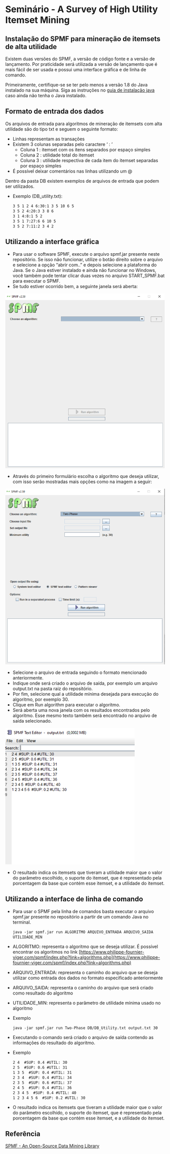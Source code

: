 # Seminário - A Survey of High Utility Itemset Mining

## Instalação do SPMF para mineração de itemsets de alta utilidade

Existem duas versões do SPMF, a versão de código fonte e a versão de lançamento. Por praticidade será utilizada a versão de lançamento que é mais fácil de ser usada e possui uma interface gráfica e de linha de comando.

Primeiramente, certifique-se se ter pelo menos a versão 1.8 do Java instalado na sua máquina. Siga as instruções no [guia de instalação java](https://www.java.com/pt-BR/download/help/download_options_pt-br.html) caso ainda não tenha o Java instalado.

## Formato de entrada dos dados

Os arquivos de entrada para algoritmos de mineração de itemsets com alta utilidade são do tipo txt e seguem o seguinte formato:

- Linhas representam as transações
- Existem 3 colunas separadas pelo caractere ‘ : ’
    - Coluna 1 : itemset com os itens separados por espaço simples
    - Coluna 2 : utilidade total do itemset
    - Coluna 3 : utilidade respectiva de cada item do itemset separadas por espaço simples
- É possível deixar comentários nas linhas utilizando um @

Dentro da pasta DB existem exemplos de arquivos de entrada que podem ser utilizados.

- Exemplo (DB_utility.txt):
    
    ```
    3 5 1 2 4 6:30:1 3 5 10 6 5
    3 5 2 4:20:3 3 8 6
    3 1 4:8:1 5 2
    3 5 1 7:27:6 6 10 5
    3 5 2 7:11:2 3 4 2
    ```
    

## Utilizando a interface gráfica

- Para usar o software SPMF, execute o arquivo spmf.jar presente neste repositório. Se isso não funcionar, utilize o botão direito sobre o arquivo e selecione a opção “abrir com..” e depois selecione a plataforma do Java. Se o Java estiver instalado e ainda não funcionar no Windows, você também pode tentar clicar duas vezes no arquivo START_SPMF.bat para executar o SPMF.
- Se tudo estiver ocorrido bem, a seguinte janela será aberta:

![Software do SPMF aberto](imagens/spmf0.png)

- Através do primeiro formulário escolha o algoritmo que deseja utilizar, com isso serão mostradas mais opções como na imagem a seguir:

![Novas opções após seleção do algoritmo](imagens/spmf1.png)

- Selecione o arquivo de entrada seguindo o formato mencionado anteriormente.
- Indique onde será criado o arquivo de saída, por exemplo um arquivo output.txt na pasta raiz do repositório.
- Por fim, selecione qual a utilidade mínima desejada para execução do algoritmo, por exemplo 30.
- Clique em Run algorithm para executar o algoritmo.
- Será aberta uma nova janela com os resultados encontrados pelo algoritmo. Esse mesmo texto também será encontrado no arquivo de saída selecionado.

![Resultados do algoritmo](imagens/output.png)

- O resultado indica os itemsets que tiveram a utilidade maior que o valor do parâmetro escolhido, o suporte do itemset, que é representado pela porcentagem da base que contém esse itemset, e a utilidade do itemset.

## Utilizando a interface de linha de comando

- Para usar o SPMF pela linha de comandos basta executar o arquivo spmf.jar presente no repositório a partir de um comando Java no terminal.
    ```
    java -jar spmf.jar run ALGORITMO ARQUIVO_ENTRADA ARQUIVO_SAIDA UTILIDADE_MIN
    ```
- ALGORITMO: representa o algoritmo que se deseja utilizar. É possível encontrar os algoritmos no link [https://www.philippe-fournier-viger.com/spmf/index.php?link=algorithms.php](https://www.philippe-fournier-viger.com/spmf/index.php?link=algorithms.php)
- ARQUIVO_ENTRADA: representa o caminho do arquivo que se deseja utilizar como entrada dos dados no formato especificado anteriormente
- ARQUIVO_SAIDA: representa o caminho do arquivo que será criado como resultado do algoritmo
- UTILIDADE_MIN: representa o parâmetro de utilidade mínima usado no algoritmo
- Exemplo
    
    ```
    java -jar spmf.jar run Two-Phase DB/DB_Utility.txt output.txt 30
    ```
    
- Executando o comando será criado o arquivo de saída contendo as informações do resultado do algoritmo.
- Exemplo
    
    ```
    2 4  #SUP: 0.4 #UTIL: 30
    2 5  #SUP: 0.6 #UTIL: 31
    1 3 5  #SUP: 0.4 #UTIL: 31
    2 3 4  #SUP: 0.4 #UTIL: 34
    2 3 5  #SUP: 0.6 #UTIL: 37
    2 4 5  #SUP: 0.4 #UTIL: 36
    2 3 4 5  #SUP: 0.4 #UTIL: 40
    1 2 3 4 5 6  #SUP: 0.2 #UTIL: 30
    ```
    
- O resultado indica os itemsets que tiveram a utilidade maior que o valor do parâmetro escolhido, o suporte do itemset, que é representado pela porcentagem da base que contém esse itemset, e a utilidade do itemset.

## Referência

[SPMF - An Open-Source Data Mining Library](https://www.philippe-fournier-viger.com/spmf/index.php)
